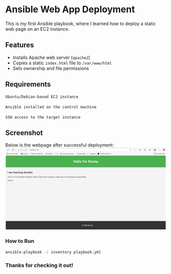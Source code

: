 # Ansible Web App Deployment

This is my first Ansible playbook, where I learned how to deploy a static web page on an EC2 instance.

## Features
- Installs Apache web server (`apache2`)
- Copies a static `index.html` file to `/var/www/html`
- Sets ownership and file permissions


## Requirements

    Ubuntu/Debian-based EC2 instance

    Ansible installed on the control machine

    SSH access to the target instance

## Screenshot

Below is the webpage after successful deployment:
![Web Page Screenshot](screenshot.png)

### How to Run
```bash
ansible-playbook -i inventory playbook.yml
```


###  Thanks for checking it out!


